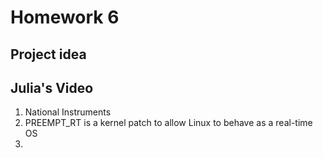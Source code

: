 # Homework 6

## Project idea

## Julia's Video
1. National Instruments
2. PREEMPT_RT is a kernel patch to allow Linux to behave as a real-time OS
3. 
